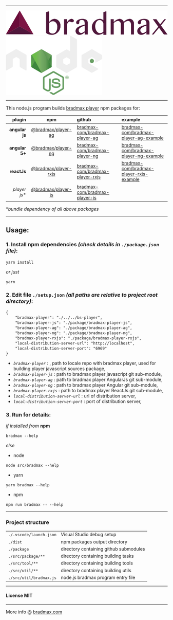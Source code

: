 ___
![Bradmax][bradmaxLogo]
![NodeJs][nodeLogo]
___
This node.js program builds [bradmax player][bradmax] npm packages for:

| plugin | npm | github | example |
| ---:|:--:|:--|:---|
| **angular js** | [@bradmax/player-ag][npm-player-ag] | [bradmax-com/bradmax-player-ag][git-player-ag] | [bradmax-com/bradmax-player-ag-example][git-player-ag-example] |
| **angular 5+** | [@bradmax/player-ng][npm-player-ng] | [bradmax-com/bradmax-player-ng][git-player-ng] | [bradmax-com/bradmax-player-ng-example][git-player-ng-example] |
| **reactJs**    | [@bradmax/player-rxjs][npm-player-rxjs] | [bradmax-com/bradmax-player-rxjs][git-player-rxjs] | [bradmax-com/bradmax-player-rxjs-example][git-player-rxjs-example] |
| *player js**   | [@bradmax/player-js][npm-player-js] | [bradmax-com/bradmax-player-js][git-player-js] | |

**bundle dependency of all above packages*
___
## Usage:
### 1. Install npm dependencies *(check details in `./package.json` file)*:
```
yarn install
```
*or just*
```
yarn
```
### 2. Edit  file `./setup.json` *(all paths are relative to project root directory)*:
```
{
	"bradmax-player": "./../../bs-player",
	"bradmax-player-js": "./package/bradmax-player-js",
	"bradmax-player-ag": "./package/bradmax-player-ag",
	"bradmax-player-ng": "./package/bradmax-player-ng",
	"bradmax-player-rxjs": "./package/bradmax-player-rxjs",
	"local-distribution-server-url": "http://localhost",
	"local-distribution-server-port": "6969"
}
```
- *`bradmax-player`* : , path to locale repo with bradmax player, used for building player javascript sources package,
- *`bradmax-player-js`* : path to bradmax player javascript git sub-module,
- *`bradmax-player-ag`* : path to bradmax player AngularJs git sub-module,
- *`bradmax-player-ng`* : path to bradmax player Angular git sub-module,
- *`bradmax-player-rxjs`* : path to bradmax player ReactJs git sub-module,
- *`local-distribution-server-url`* : url of distribution server,
- *`local-distribution-server-port`* : port of distribution server,

### 3. Run for details:

*if installed from* **npm**
```
bradmax --help
```
*else*
- node
```
node src/bradmax --help
```
- yarn
```
yarn bradmax --help
```
- npm
```
npm run bradmax -- --help
```
___
### Project structure
| | |
|:---|:---|
| `./.vscode/launch.json` | Visual Studio debug setup |
| `./dist` | npm packages output directory |
| `./package` | directory containing github submodules |
| `./src/package/**` | directory containing building tasks |
| `./src/tool/**` | directory containing building tools |
| `./src/util/**` | directory containing building utils |
| `./src/util/bradmax.js` | node.js bradmax program entry file |
___
#### License MIT 
___
More info @ [bradmax.com][bradmax]

[bradmax]: https://bradmax.com
[bradmax-doc-config]: https://bradmax.com/static/player-doc/configuration.html
[npm-player-ag]: https://npmjs.com/package/bradmax-player-ag
[npm-player-ng]: https://npmjs.com/package/bradmax-player-ng
[npm-player-rxjs]: https://npmjs.com/package/bradmax-player-rxjs
[npm-player-js]: https://npmjs.com/package/bradmax-player-js
[git-player-ag]: https://github.com/bradmax-com/bradmax-player-ag
[git-player-ag-example]: https://github.com/bradmax-com/bradmax-player-ag-example
[git-player-ng]: https://github.com/bradmax-com/bradmax-player-ng
[git-player-ng-example]: https://github.com/bradmax-com/bradmax-player-ng-example
[git-player-rxjs]: https://github.com/bradmax-com/bradmax-player-rxjs
[git-player-rxjs-example]: https://github.com/bradmax-com/bradmax-player-rxjs-example
[git-player-js]: https://github.com/bradmax-com/bradmax-player-ag

[bradmaxLogo]: ./assets/md/bradmax.svg
[nodeLogo]: ./assets/md/node.svg
